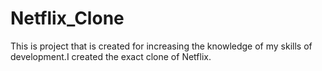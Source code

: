 # Netflix_Clone
This is project that is created for increasing the knowledge of my skills of development.I created the exact clone of Netflix.
